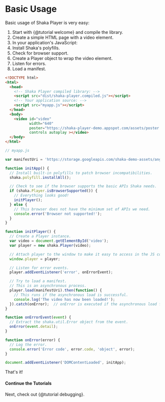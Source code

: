# Basic Usage

Basic usage of Shaka Player is very easy:

1. Start with {@tutorial welcome} and compile the library.
2. Create a simple HTML page with a video element.
3. In your application's JavaScript:
  1. Install Shaka's polyfills.
  2. Check for browser support.
  3. Create a Player object to wrap the video element.
  4. Listen for errors.
  5. Load a manifest.

```html
<!DOCTYPE html>
<html>
  <head>
    <!-- Shaka Player compiled library: -->
    <script src="dist/shaka-player.compiled.js"></script>
    <!-- Your application source: -->
    <script src="myapp.js"></script>
  </head>
  <body>
    <video id="video"
           width="640"
           poster="https://shaka-player-demo.appspot.com/assets/poster.jpg"
           controls autoplay ></video>
  </body>
</html>
```

```js
// myapp.js

var manifestUri = 'https://storage.googleapis.com/shaka-demo-assets/angel-one/dash.mpd';

function initApp() {
  // Install built-in polyfills to patch browser incompatibilities.
  shaka.polyfill.installAll();

  // Check to see if the browser supports the basic APIs Shaka needs.
  if (shaka.Player.isBrowserSupported()) {
    // Everything looks good!
    initPlayer();
  } else {
    // This browser does not have the minimum set of APIs we need.
    console.error('Browser not supported!');
  }
}

function initPlayer() {
  // Create a Player instance.
  var video = document.getElementById('video');
  var player = new shaka.Player(video);

  // Attach player to the window to make it easy to access in the JS console.
  window.player = player;

  // Listen for error events.
  player.addEventListener('error', onErrorEvent);

  // Try to load a manifest.
  // This is an asynchronous process.
  player.load(manifestUri).then(function() {
    // This runs if the asynchronous load is successful.
    console.log('The video has now been loaded!');
  }).catch(onError);  // onError is executed if the asynchronous load fails.
}

function onErrorEvent(event) {
  // Extract the shaka.util.Error object from the event.
  onError(event.detail);
}

function onError(error) {
  // Log the error.
  console.error('Error code', error.code, 'object', error);
}

document.addEventListener('DOMContentLoaded', initApp);
```

That's it!


#### Continue the Tutorials

Next, check out {@tutorial debugging}.
